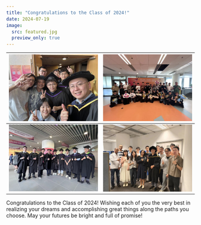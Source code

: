 ```yaml
---
title: "Congratulations to the Class of 2024!"
date: 2024-07-19
image:
  src: featured.jpg
  preview_only: true
---
```


<!--more-->

| ![](image1.jpg) | ![](image2.jpg) |
|-----------------|-----------------|
| ![](image3.jpg) | ![](image4.jpg) |

Congratulations to the Class of 2024! Wishing each of you the very best in realizing your dreams and accomplishing great things along the paths you choose. May your futures be bright and full of promise!
